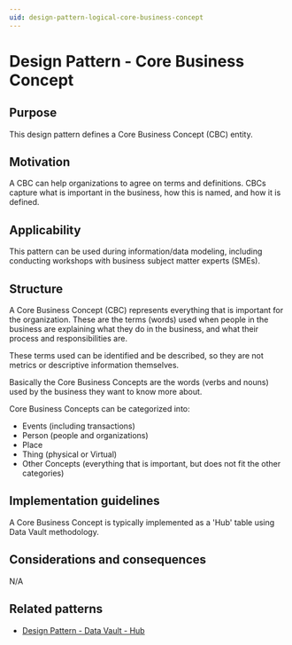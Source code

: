 ```yaml
---
uid: design-pattern-logical-core-business-concept
---
```


# Design Pattern - Core Business Concept

## Purpose

This design pattern defines a Core Business Concept (CBC) entity.

## Motivation

A CBC can help organizations to agree on terms and definitions. CBCs capture what is important in the business, how this is named, and how it is defined.

## Applicability

This pattern can be used during information/data modeling, including conducting workshops with business subject matter experts (SMEs).

## Structure

A Core Business Concept (CBC) represents everything that is important for the organization. These are the terms (words) used when people in the business are explaining what they do in the business, and what their process and responsibilities are.

These terms used can be identified and be described, so they are not metrics or descriptive information themselves.

Basically the Core Business Concepts are the words (verbs and nouns) used by the business they want to know more about.

Core Business Concepts can be categorized into:

* Events (including transactions)
* Person (people and organizations)
* Place
* Thing (physical or Virtual)
* Other Concepts (everything that is important, but does not fit the other categories)

## Implementation guidelines

A Core Business Concept is typically implemented as a 'Hub' table using Data Vault methodology.

## Considerations and consequences

N/A

## Related patterns

* [Design Pattern - Data Vault - Hub](xref:design-pattern-data-vault-hub)
